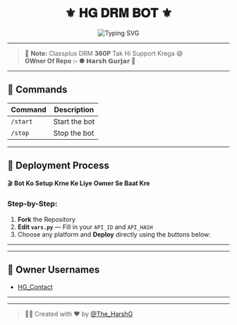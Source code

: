 <h1 align="center">
  ⚜️ 𝐇𝐆 𝐃𝐑𝐌 𝐁𝐎𝐓 ⚜️
</h1>

<p align="center">
  <img src="https://readme-typing-svg.herokuapp.com?font=Fira+Code&size=18&pause=1000&color=00F7FF&center=true&vCenter=true&width=435&lines=Welcome+to+DRM+Bot+by+@The_HarshG" alt="Typing SVG" />
</p>

---

> 🔐 **Note:** Classplus DRM **360P** Tak Hi Support Krega 😅  
>  **OWner Of Repo :- ● 𝗛𝗮𝗿𝘀𝗵 𝗚𝘂𝗿𝗷𝗮𝗿 💝**

---

## 📜 Commands

| Command | Description |
|---------|-------------|
| `/start` | Start the bot |
| `/stop`  | Stop the bot |

---

## 🚀 Deployment Process

🎬 **Bot Ko Setup Krne Ke Liye Owner Se Baat Kre**  


### Step-by-Step:
1. **Fork** the Repository  
2. **Edit `vars.py`** — Fill in your `API_ID` and `API_HASH`  
3. Choose any platform and **Deploy** directly using the buttons below:

---


---

## 🤖 Owner Usernames

- [HG_Contact](https://t.me/The_HarshG)

---


---

> 👨‍💻 Created with ❤️ by [@The_HarshG](https://t.me/The_HarshG)
